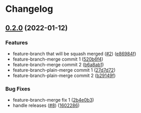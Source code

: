 # Changelog

## [0.2.0](https://github.com/chingor13/release-please-test/compare/v0.1.0...v0.2.0) (2022-01-12)


### Features

* feature-branch that will be squash merged ([#2](https://github.com/chingor13/release-please-test/issues/2)) ([e86984f](https://github.com/chingor13/release-please-test/commit/e86984fb22ccc5eafb6c3d815851ade3463193da))
* feature-branch-merge commit 1 ([520b6f4](https://github.com/chingor13/release-please-test/commit/520b6f42551c86002197d033564a76a3f99b0019))
* feature-branch-merge commit 2 ([b6a8ab1](https://github.com/chingor13/release-please-test/commit/b6a8ab1a50106cfb03f22c2cdaf7abfdcccce088))
* feature-branch-plain-merge commit 1 ([27d7d72](https://github.com/chingor13/release-please-test/commit/27d7d7232e2e312d1380e906984f0823f5decf61))
* feature-branch-plain-merge commit 2 ([b29149f](https://github.com/chingor13/release-please-test/commit/b29149f890e6f76ee31ed128585744d4c598924c))


### Bug Fixes

* feature-branch-merge fix 1 ([2b4e0b3](https://github.com/chingor13/release-please-test/commit/2b4e0b3be2e231cd87cc44c411bd8f84b4587ab5))
* handle releases ([#8](https://github.com/chingor13/release-please-test/issues/8)) ([1602286](https://github.com/chingor13/release-please-test/commit/1602286b22dad6062afab2f1601d94a00e4d3797))
